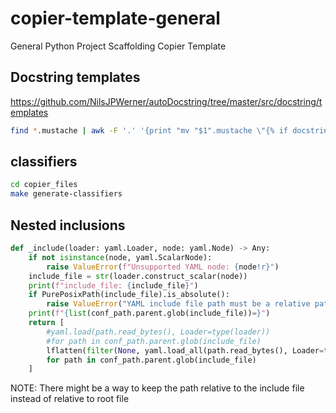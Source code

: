 # copier-template-general

General Python Project Scaffolding Copier Template

## Docstring templates

https://github.com/NilsJPWerner/autoDocstring/tree/master/src/docstring/templates

```bash
find *.mustache | awk -F '.' '{print "mv "$1".mustache \"{% if docstring_template == '\''"$1"'\'' %}"$1".mustache{% endif %}\""}'
```



## classifiers

```bash
cd copier_files
make generate-classifiers
```

## Nested inclusions

```python
def _include(loader: yaml.Loader, node: yaml.Node) -> Any:
	if not isinstance(node, yaml.ScalarNode):
	    raise ValueError(f"Unsupported YAML node: {node!r}")
	include_file = str(loader.construct_scalar(node))
	print(f"include_file: {include_file}")
	if PurePosixPath(include_file).is_absolute():
	    raise ValueError("YAML include file path must be a relative path")
	print(f"{list(conf_path.parent.glob(include_file))=}")
	return [
	    #yaml.load(path.read_bytes(), Loader=type(loader))
	    #for path in conf_path.parent.glob(include_file)
	    lflatten(filter(None, yaml.load_all(path.read_bytes(), Loader=type(loader))))
	    for path in conf_path.parent.glob(include_file)
	]
```

NOTE: There might be a way to keep the path relative to the include file instead of relative to root file

